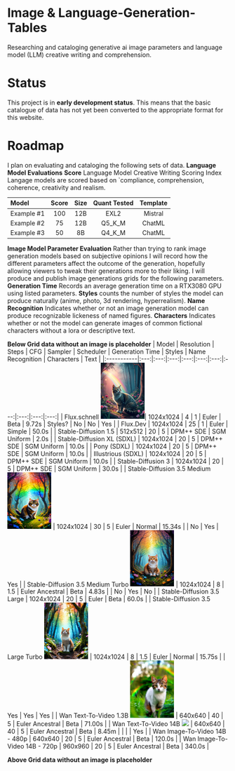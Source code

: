# Image & Language-Generation-Tables
Researching and cataloging generative ai image parameters and language model (LLM) creative writing and comprehension.

# Status
This project is in **early development status**. This means that the basic catalogue of data has not yet been converted to the appropriate format for this website.

# Roadmap
I plan on evaluating and cataloging the following sets of data.
**Language Model Evaluations**
**Score** Language Model Creative Writing Scoring Index
Langage models are scored based on `compliance, comprehension, coherence, creativity and realism.

| Model | Score | Size | Quant Tested | Template |
|:-----------|:---:|:---:|:---:|:---:|
| Example #1 | 100 | 12B | EXL2 | Mistral |
| Example #2 | 75 | 12B | Q5_K_M | ChatML |
| Example #3 | 50 | 8B | Q4_K_M | ChatML |

**Image Model Parameter Evaluation**
Rather than trying to rank image generation models based on subjective opinions I will record how the different parameters affect the outcome of the generation, hopefully allowing viewers to tweak their generations more to their liking. 
I will produce and publish image generations grids for the following parameters. 
**Generation Time** Records an average generation time on a RTX3080 GPU using listed parameters.
**Styles** counts the number of styles the model can produce naturally (anime, photo, 3d rendering, hyperrealism). 
**Name Recognition** Indicates whether or not an image generation model can produce recognizable lickeness of named figures. 
**Characters** Indicates whether or not the model can generate images of common fictional characters without a lora or descriptive text.

**Below Grid data without an image is placeholder**
| Model | Resolution | Steps | CFG | Sampler | Scheduler | Generation Time | Styles | Name Recognition | Characters | Text |
|:-----------|:---:|:---:|:---:|:---:|:---:|:---:|:---:|:---:|:---:|:---:|
| Flux.schnell <img src="https://github.com/Baratan-creates/-image-generation-tables/blob/main/Image-Generation/Flux.Schnell.png?raw=true" width="100">| 1024x1024 | 4 | 1 | Euler | Beta | 9.72s | Styles? | No | No | Yes |
| Flux.Dev | 1024x1024 | 25 | 1 | Euler | Simple | 50.0s |
| Stable-Diffusion 1.5 | 512x512 | 20 | 5 | DPM++ SDE | SGM Uniform | 2.0s |
| Stable-Diffusion XL (SDXL) | 1024x1024 | 20 | 5 | DPM++ SDE | SGM Uniform | 10.0s |
| Pony (SDXL) | 1024x1024 | 20 | 5 | DPM++ SDE | SGM Uniform | 10.0s |
| Illustrious (SDXL) | 1024x1024 | 20 | 5 | DPM++ SDE | SGM Uniform | 10.0s |
| Stable-Diffusion 3 | 1024x1024 | 20 | 5 | DPM++ SDE | SGM Uniform | 30.0s |
| Stable-Diffusion 3.5 Medium <img src="https://github.com/Baratan-creates/-image-generation-tables/blob/main/Image-Generation/SD3.5Medium.png?raw=true" width="100"> | 1024x1024 | 30 | 5 | Euler | Normal | 15.34s | | No | Yes | Yes |
| Stable-Diffusion 3.5 Medium Turbo <img src="https://github.com/Baratan-creates/-image-generation-tables/blob/main/Image-Generation/SD3.5MediumTurbo.png?raw=true" width="100"> | 1024x1024 | 8 | 1.5 | Euler Ancestral | Beta | 4.83s | | No | Yes | No |
| Stable-Diffusion 3.5 Large | 1024x1024 | 20 | 5 | Euler | Beta | 60.0s |
| Stable-Diffusion 3.5 Large Turbo <img src="https://github.com/Baratan-creates/-image-generation-tables/blob/main/Image-Generation/SD3.5LargeTurbo.png?raw=true" width="100"> | 1024x1024 | 8 | 1.5 | Euler | Normal | 15.75s | | Yes | Yes | Yes |
| Wan Text-To-Video 1.3B <img src="https://github.com/Baratan-creates/-image-generation-tables/raw/refs/heads/main/Image-Generation/wan-text-to-image-1.3b.webp" width="100"> | 640x640 | 40 | 5 | Euler Ancestral | Beta | 71.00s |
| Wan Text-To-Video 14B <img src="https://github.com/Baratan-creates/-image-generation-tables/raw/refs/heads/main/Image-Generation/wan-text-to-image-14b.webp" width="100"> | 640x640 | 40 | 5 | Euler Ancestral | Beta | 8.45m | | | | Yes |
| Wan Image-To-Video 14B - 480p | 640x640 | 20 | 5 | Euler Ancestral | Beta | 120.0s |
| Wan Image-To-Video 14B - 720p | 960x960 | 20 | 5 | Euler Ancestral | Beta | 340.0s |

**Above Grid data without an image is placeholder**
